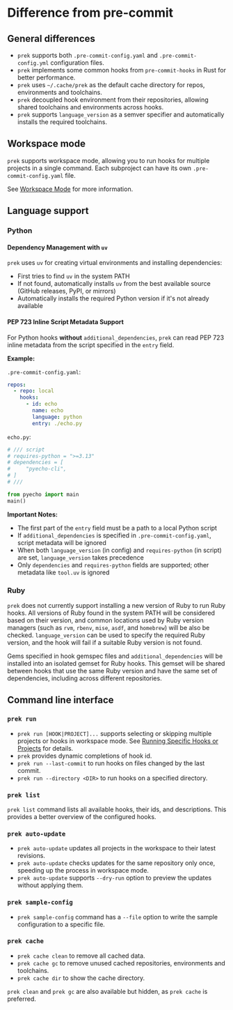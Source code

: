 # Difference from pre-commit

## General differences

- `prek` supports both `.pre-commit-config.yaml` and `.pre-commit-config.yml` configuration files.
- `prek` implements some common hooks from `pre-commit-hooks` in Rust for better performance.
- `prek` uses `~/.cache/prek` as the default cache directory for repos, environments and toolchains.
- `prek` decoupled hook environment from their repositories, allowing shared toolchains and environments across hooks.
- `prek` supports `language_version` as a semver specifier and automatically installs the required toolchains.

## Workspace mode

`prek` supports workspace mode, allowing you to run hooks for multiple projects in a single command. Each subproject can have its own `.pre-commit-config.yaml` file.

See [Workspace Mode](./workspace.md) for more information.

## Language support

### Python

#### Dependency Management with `uv`

`prek` uses `uv` for creating virtual environments and installing dependencies:

- First tries to find `uv` in the system PATH
- If not found, automatically installs `uv` from the best available source (GitHub releases, PyPI, or mirrors)
- Automatically installs the required Python version if it's not already available

#### PEP 723 Inline Script Metadata Support

For Python hooks **without** `additional_dependencies`, `prek` can read PEP 723 inline metadata from the script specified in the `entry` field.

**Example:**

`.pre-commit-config.yaml`:

```yaml
repos:
  - repo: local
    hooks:
      - id: echo
        name: echo
        language: python
        entry: ./echo.py
```

`echo.py`:

```python
# /// script
# requires-python = ">=3.13"
# dependencies = [
#     "pyecho-cli",
# ]
# ///

from pyecho import main
main()
```

**Important Notes:**

- The first part of the `entry` field must be a path to a local Python script
- If `additional_dependencies` is specified in `.pre-commit-config.yaml`, script metadata will be ignored
- When both `language_version` (in config) and `requires-python` (in script) are set, `language_version` takes precedence
- Only `dependencies` and `requires-python` fields are supported; other metadata like `tool.uv` is ignored

### Ruby

`prek` does not currently support installing a new version of Ruby to run Ruby hooks. All versions of Ruby found in the system PATH will be considered based on their version, and common locations used by Ruby version managers (such as `rvm`, `rbenv`, `mise`, `asdf`, and `homebrew`) will be also be checked. `language_version` can be used to specify the required Ruby version, and the hook will fail if a suitable Ruby version is not found.

Gems specified in hook gemspec files and `additional_dependencies` will be installed into an isolated gemset for Ruby hooks. This gemset will be shared between hooks that use the same Ruby version and have the same set of dependencies, including across different repositories.

## Command line interface

### `prek run`

- `prek run [HOOK|PROJECT]...` supports selecting or skipping multiple projects or hooks in workspace mode. See [Running Specific Hooks or Projects](workspace.md#running-specific-hooks-or-projects) for details.
- `prek` provides dynamic completions of hook id.
- `prek run --last-commit` to run hooks on files changed by the last commit.
- `prek run --directory <DIR>` to run hooks on a specified directory.

### `prek list`

`prek list` command lists all available hooks, their ids, and descriptions. This provides a better overview of the configured hooks.

### `prek auto-update`

- `prek auto-update` updates all projects in the workspace to their latest revisions.
- `prek auto-update` checks updates for the same repository only once, speeding up the process in workspace mode.
- `prek auto-update` supports `--dry-run` option to preview the updates without applying them.

### `prek sample-config`

- `prek sample-config` command has a `--file` option to write the sample configuration to a specific file.

### `prek cache`

- `prek cache clean` to remove all cached data.
- `prek cache gc` to remove unused cached repositories, environments and toolchains.
- `prek cache dir` to show the cache directory.

`prek clean` and `prek gc` are also available but hidden, as `prek cache` is preferred.

